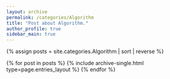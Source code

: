 ```yaml
---
layout: archive
permalink: /categories/Algorithm
title: "Post about Algorithm."
author_profile: true
sidebar_main: true
---
```

<!-- 사이드바 카테고리 클릭 후 나오는 포스트 목록 정렬 변경 원래는 sort:"date"였음 --->
{% assign posts = site.categories.Algorithm | sort | reverse %}

{% for post in posts %}
  {% include archive-single.html type=page.entries_layout %}
{% endfor %}


